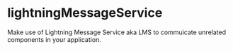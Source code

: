 # lightningMessageService
Make use of Lightning Message Service aka LMS to commuicate unrelated components in your application.
